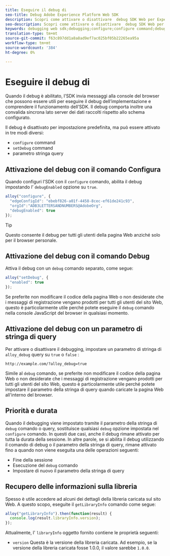 ```yaml
---
title: Eseguire il debug di
seo-title: Debug Adobe Experience Platform Web SDK
description: Scopri come attivare o disattivare  debug SDK Web per Experienci Platform
seo-description: Scopri come attivare o disattivare  debug SDK Web per Experienci Platform
keywords: debugging web sdk;debugging;configure;configure command;debug command;edgeConfigId;setDebug;debugEnabled;debug;
translation-type: tm+mt
source-git-commit: f63c897dd1a8a8ad9ef7ac025bf05b22265ea95a
workflow-type: tm+mt
source-wordcount: '384'
ht-degree: 0%

---
```



# Eseguire il debug di

Quando il debug è abilitato, l’SDK invia messaggi alla console del browser che possono essere utili per eseguire il debug dell’implementazione e comprendere il funzionamento dell’SDK. Il debug comporta inoltre una convalida sincrona lato server dei dati raccolti rispetto allo schema configurato.

Il debug è disattivato per impostazione predefinita, ma può essere attivato in tre modi diversi:

* `configure` command
* `setDebug` command
* parametro stringa query

## Attivazione del debug con il comando Configura

Quando configuri l’SDK con il `configure` comando, abilita il debug impostando l’ `debugEnabled` opzione su `true`.

```javascript
alloy("configure", {
  "edgeConfigId": "ebebf826-a01f-4458-8cec-ef61de241c93",
  "orgId":"ADB3LETTERSANDNUMBERS@AdobeOrg",
  "debugEnabled": true
});
```

>[!TIP]
>
>Questo consente il debug per tutti gli utenti della pagina Web anziché solo per il browser personale.

## Attivazione del debug con il comando Debug

Attiva il debug con un `debug` comando separato, come segue:

```javascript
alloy("setDebug", {
  "enabled": true
});
```

Se preferite non modificare il codice della pagina Web o non desiderate che i messaggi di registrazione vengano prodotti per tutti gli utenti del sito Web, questo è particolarmente utile perché potete eseguire il `debug` comando nella console JavaScript del browser in qualsiasi momento.

## Attivazione del debug con un parametro di stringa di query

Per attivare o disattivare il debugging, impostare un parametro di stringa di `alloy_debug` query su `true` o `false` :

```HTTP
http://example.com/?alloy_debug=true
```

Simile al `debug` comando, se preferite non modificare il codice della pagina Web o non desiderate che i messaggi di registrazione vengano prodotti per tutti gli utenti del sito Web, questo è particolarmente utile perché potete impostare il parametro della stringa di query quando caricate la pagina Web all&#39;interno del browser.

## Priorità e durata

Quando il debugging viene impostato tramite il parametro della stringa di `debug` comando o query, sostituisce qualsiasi `debug` opzione impostata nel `configure` comando. In questi due casi, anche il debug rimane attivato per tutta la durata della sessione. In altre parole, se si abilita il debug utilizzando il comando di debug o il parametro della stringa di query, rimane attivato fino a quando non viene eseguita una delle operazioni seguenti:

* Fine della sessione
* Esecuzione del `debug` comando
* Impostare di nuovo il parametro della stringa di query

## Recupero delle informazioni sulla libreria

Spesso è utile accedere ad alcuni dei dettagli della libreria caricata sul sito Web. A questo scopo, eseguite il `getLibraryInfo` comando come segue:

```js
alloy("getLibraryInfo").then(function(result) {
  console.log(result.libraryInfo.version);
});
```

Attualmente, l&#39; `libraryInfo` oggetto fornito contiene le proprietà seguenti:

* `version` Questa è la versione della libreria caricata. Ad esempio, se la versione della libreria caricata fosse 1.0.0, il valore sarebbe `1.0.0`.
